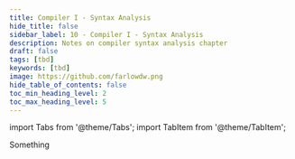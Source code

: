 ```yaml
---
title: Compiler I - Syntax Analysis
hide_title: false
sidebar_label: 10 - Compiler I - Syntax Analysis
description: Notes on compiler syntax analysis chapter
draft: false
tags: [tbd]
keywords: [tbd]
image: https://github.com/farlowdw.png
hide_table_of_contents: false
toc_min_heading_level: 2
toc_max_heading_level: 5
---
```


import Tabs from '@theme/Tabs';
import TabItem from '@theme/TabItem';

Something